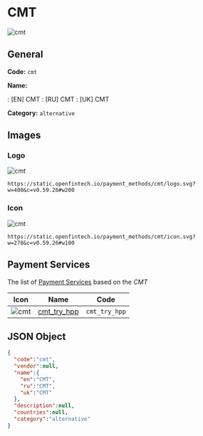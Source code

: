 
# CMT 
![cmt](https://static.openfintech.io/payment_methods/cmt/logo.svg?w=400&c=v0.59.26#w200)  

## General 
**Code:** `cmt` 
 
**Name:** 
 
:	[EN] CMT 
:	[RU] CMT 
:	[UK] CMT 
 
**Category:** `alternative` 
 

## Images 

### Logo 
![cmt](https://static.openfintech.io/payment_methods/cmt/logo.svg?w=400&c=v0.59.26#w200)  

```
https://static.openfintech.io/payment_methods/cmt/logo.svg?w=400&c=v0.59.26#w200
```  

### Icon 
![cmt](https://static.openfintech.io/payment_methods/cmt/icon.svg?w=278&c=v0.59.26#w100)  

```
https://static.openfintech.io/payment_methods/cmt/icon.svg?w=278&c=v0.59.26#w100
```  

## Payment Services 
 
The list of [Payment Services](/payment-services/) based on the _CMT_ 

|Icon|Name|Code| 
|:---:|:---:|:---:| 
|![cmt](https://static.openfintech.io/payment_methods/cmt/icon.svg?w=278&c=v0.59.26#w100) |[cmt_try_hpp](/payment-services/cmt_try_hpp/)|`cmt_try_hpp`| 
 

## JSON Object 

```json
{
  "code":"cmt",
  "vendor":null,
  "name":{
    "en":"CMT",
    "ru":"CMT",
    "uk":"CMT"
  },
  "description":null,
  "countries":null,
  "category":"alternative"
}
```  
